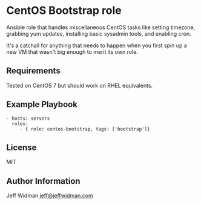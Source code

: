 CentOS Bootstrap role
=========

Ansible role that handles miscellaneous CentOS tasks like setting timezone,
grabbing yum updates, installing basic sysadmin tools, and enabling cron.

It's a catchall for anything that needs to happen when you first spin up a new
VM that wasn't big enough to merit its own role.

Requirements
------------

Tested on CentOS 7 but should work on RHEL equivalents.

Example Playbook
----------------

    - hosts: servers
      roles:
         - { role: centos-bootstrap, tags: ['bootstrap']}

License
-------

MIT

Author Information
------------------

Jeff Widman jeff@jeffwidman.com
